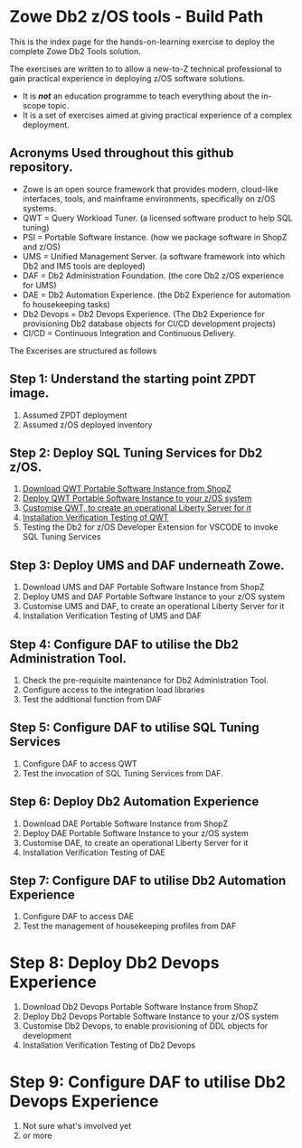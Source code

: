 # Zowe Db2 z/OS tools - Build Path

This is the index page for the hands-on-learning exercise to deploy the complete Zowe Db2 Tools solution. 

The exercises are written to to allow a new-to-Z technical professional to gain practical experience in deploying z/OS software solutions.
* It is ***not*** an education programme to teach everything about the in-scope topic.
* It is a set of exercises aimed at giving practical experience of a complex deployment.

## Acronyms Used throughout this github repository.
* Zowe is an open source framework that provides modern, cloud-like interfaces, tools, and mainframe environments, specifically on z/OS systems.
* QWT = Query Workload Tuner. (a licensed software product to help SQL tuning)
* PSI = Portable Software Instance. (how we package software in ShopZ and z/OS)
* UMS = Unified Management Server. (a software framework into which Db2 and IMS tools are deployed)
* DAF = Db2 Administration Foundation. (the core Db2 z/OS experience for UMS)
* DAE = Db2 Automation Experience. (the Db2 Experience for automation fo housekeeping tasks)
* Db2 Devops = Db2 Devops Experience. (The Db2 Experience for provisioning Db2 database objects for CI/CD development projects)
* CI/CD = Continuous Integration and Continuous Delivery.

The Excerises are structured as follows

## Step 1: Understand the starting point ZPDT image.
1. Assumed ZPDT deployment
2. Assumed z/OS deployed inventory

## Step 2: Deploy SQL Tuning Services for Db2 z/OS.
1. [Download QWT Portable Software Instance from ShopZ](https://github.com/zeditor01/zowe_db2_tools/blob/main/docs/qwt_shopz.md)
2. [Deploy QWT Portable Software Instance to your z/OS system](https://github.com/zeditor01/zowe_db2_tools/blob/main/docs/qwt_deploy.md)
3. [Customise QWT, to create an operational Liberty Server for it](https://github.com/zeditor01/zowe_db2_tools/blob/main/docs/qwt_customise.md)
4. [Installation Verification Testing of QWT](https://github.com/zeditor01/zowe_db2_tools/blob/main/docs/qwt_ivp.md)
5. Testing the Db2 for z/OS Developer Extension for VSCODE to invoke SQL Tuning Services

## Step 3: Deploy UMS and DAF underneath Zowe.
1. Download UMS and DAF Portable Software Instance from ShopZ
2. Deploy UMS and DAF Portable Software Instance to your z/OS system
3. Customise UMS and DAF, to create an operational Liberty Server for it
4. Installation Verification Testing of UMS and DAF
  
## Step 4: Configure DAF to utilise the Db2 Administration Tool.
1. Check the pre-requisite maintenance for Db2 Administration Tool.
2. Configure access to the integration load libraries
3. Test the additional function from DAF

## Step 5: Configure DAF to utilise SQL Tuning Services
1. Configure DAF to access QWT
2. Test the invocation of SQL Tuning Services from DAF.

## Step 6: Deploy Db2 Automation Experience
1. Download DAE Portable Software Instance from ShopZ
2. Deploy DAE Portable Software Instance to your z/OS system
3. Customise DAE, to create an operational Liberty Server for it
4. Installation Verification Testing of DAE

## Step 7: Configure DAF to utilise Db2 Automation Experience
1. Configure DAF to access DAE
2. Test the management of housekeeping profiles from DAF

# Step 8: Deploy Db2 Devops Experience
1. Download Db2 Devops Portable Software Instance from ShopZ
2. Deploy Db2 Devops Portable Software Instance to your z/OS system
3. Customise Db2 Devops, to enable provisioning of DDL objects for development
4. Installation Verification Testing of Db2 Devops

# Step 9: Configure DAF to utilise Db2 Devops Experience
1. Not sure what's imvolved yet
2. or more


